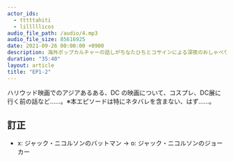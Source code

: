 ```yaml
---
actor_ids:
  - tttttahiti
  - lilllllicos
audio_file_path: /audio/4.mp3
audio_file_size: 85616925 
date: 2021-09-26 00:00:00 +0900
description: 海外ポップカルチャーの話しがちなたひちとコサインによる深夜のおしゃべり
duration: "35:40"
layout: article
title: "EP1-2"
---
```

ハリウッド映画でのアジアあるある、DC の映画について、コスプレ、DC展に行く前の話など……。※本エピソードは特にネタバレを含まない、はず……。

## 訂正
- x: ジャック・ニコルソンのバットマン -> o: ジャック・ニコルソンのジョーカー
